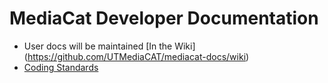 # MediaCat Developer Documentation

* User docs will be maintained [In the Wiki] (https://github.com/UTMediaCAT/mediacat-docs/wiki)
* [Coding Standards](https://github.com/UTMediaCAT/mediacat-docs/blob/master/coding_standards.md)
